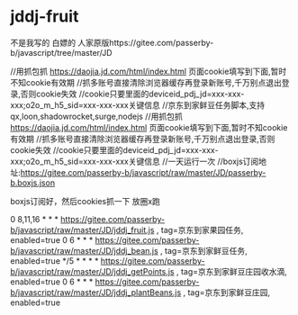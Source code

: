 # jddj-fruit
不是我写的 白嫖的 
人家原版https://gitee.com/passerby-b/javascript/tree/master/JD 

//用抓包抓 https://daojia.jd.com/html/index.html 页面cookie填写到下面,暂时不知cookie有效期
//抓多账号直接清除浏览器缓存再登录新账号,千万别点退出登录,否则cookie失效
//cookie只要里面的deviceid_pdj_jd=xxx-xxx-xxx;o2o_m_h5_sid=xxx-xxx-xxx关键信息
//京东到家鲜豆任务脚本,支持qx,loon,shadowrocket,surge,nodejs 
 //用抓包抓 https://daojia.jd.com/html/index.html 页面cookie填写到下面,暂时不知cookie有效期 
 //抓多账号直接清除浏览器缓存再登录新账号,千万别点退出登录,否则cookie失效 
 //cookie只要里面的deviceid_pdj_jd=xxx-xxx-xxx;o2o_m_h5_sid=xxx-xxx-xxx关键信息 
 //一天运行一次 
 //boxjs订阅地址:https://gitee.com/passerby-b/javascript/raw/master/JD/passerby-b.boxjs.json 
 
 boxjs订阅好，然后cookies抓一下  放圈x跑

0 8,11,16 * * * https://gitee.com/passerby-b/javascript/raw/master/JD/jddj_fruit.js , tag=京东到家果园任务, enabled=true
0 6 * * * https://gitee.com/passerby-b/javascript/raw/master/JD/jddj_bean.js , tag=京东到家鲜豆任务, enabled=true
*/5 * * * * https://gitee.com/passerby-b/javascript/raw/master/JD/jddj_getPoints.js , tag=京东到家鲜豆庄园收水滴, enabled=true
0 6 * * * https://gitee.com/passerby-b/javascript/raw/master/JD/jddj_plantBeans.js , tag=京东到家鲜豆庄园, enabled=true
